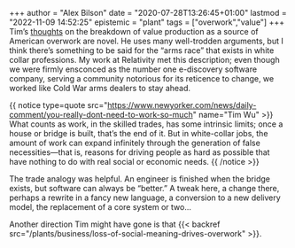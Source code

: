 +++
author = "Alex Bilson"
date = "2020-07-28T13:26:45+01:00"
lastmod = "2022-11-09 14:52:25"
epistemic = "plant"
tags = ["overwork","value"]
+++
Tim’s [thoughts](https://www.newyorker.com/news/daily-comment/you-really-dont-need-to-work-so-much) on the breakdown of value production as a source of American overwork are novel. He uses many well-trodden arguments, but I think there’s something to be said for the “arms race” that exists in white collar professions. My work at Relativity met this description; even though we were firmly ensconced as the number one e-discovery software company, serving a community notorious for its reticence to change, we worked like Cold War arms dealers to stay ahead.

{{ notice type=quote src="https://www.newyorker.com/news/daily-comment/you-really-dont-need-to-work-so-much" name="Tim Wu" >}}
What counts as work, in the skilled trades, has some intrinsic limits; once a house or bridge is built, that’s the end of it. But in white-collar jobs, the amount of work can expand infinitely through the generation of false necessities—that is, reasons for driving people as hard as possible that have nothing to do with real social or economic needs.
{{ /notice >}}

The trade analogy was helpful. An engineer is finished when the bridge exists, but software can always be “better.” A tweak here, a change there, perhaps a rewrite in a fancy new language, a conversion to a new delivery model, the replacement of a core system or two...

Another direction Tim might have gone is that {{< backref src="/plants/business/loss-of-social-meaning-drives-overwork" >}}.
